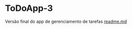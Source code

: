 # ToDoApp-3
Versão final do app de gerenciamento de tarefas
[readme.md](https://github.com/Aldernei/ToDoApp-3/files/9311687/readme.md)
